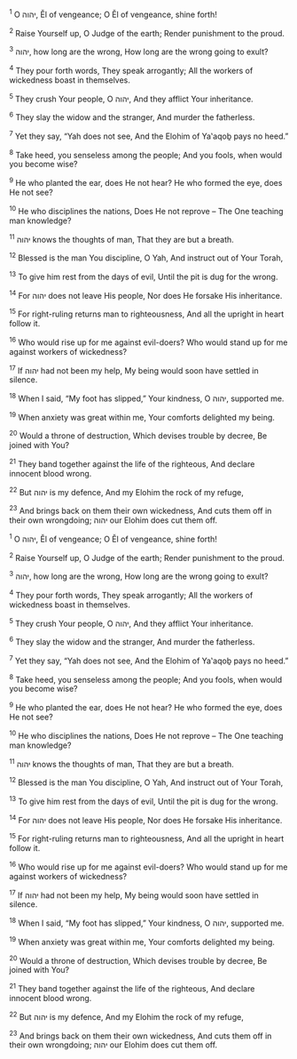 <sup>1</sup> O יהוה, Ĕl of vengeance; O Ĕl of vengeance, shine forth!

<sup>2</sup> Raise Yourself up, O Judge of the earth; Render punishment to the proud.

<sup>3</sup> יהוה, how long are the wrong, How long are the wrong going to exult?

<sup>4</sup> They pour forth words, They speak arrogantly; All the workers of wickedness boast in themselves.

<sup>5</sup> They crush Your people, O יהוה, And they afflict Your inheritance.

<sup>6</sup> They slay the widow and the stranger, And murder the fatherless.

<sup>7</sup> Yet they say, “Yah does not see, And the Elohim of Ya‛aqoḇ pays no heed.”

<sup>8</sup> Take heed, you senseless among the people; And you fools, when would you become wise?

<sup>9</sup> He who planted the ear, does He not hear? He who formed the eye, does He not see?

<sup>10</sup> He who disciplines the nations, Does He not reprove – The One teaching man knowledge?

<sup>11</sup> יהוה knows the thoughts of man, That they are but a breath.

<sup>12</sup> Blessed is the man You discipline, O Yah, And instruct out of Your Torah,

<sup>13</sup> To give him rest from the days of evil, Until the pit is dug for the wrong.

<sup>14</sup> For יהוה does not leave His people, Nor does He forsake His inheritance.

<sup>15</sup> For right-ruling returns man to righteousness, And all the upright in heart follow it.

<sup>16</sup> Who would rise up for me against evil-doers? Who would stand up for me against workers of wickedness?

<sup>17</sup> If יהוה had not been my help, My being would soon have settled in silence.

<sup>18</sup> When I said, “My foot has slipped,” Your kindness, O יהוה, supported me.

<sup>19</sup> When anxiety was great within me, Your comforts delighted my being.

<sup>20</sup> Would a throne of destruction, Which devises trouble by decree, Be joined with You?

<sup>21</sup> They band together against the life of the righteous, And declare innocent blood wrong.

<sup>22</sup> But יהוה is my defence, And my Elohim the rock of my refuge,

<sup>23</sup> And brings back on them their own wickedness, And cuts them off in their own wrongdoing; יהוה our Elohim does cut them off.

<sup>1</sup> O יהוה, Ĕl of vengeance; O Ĕl of vengeance, shine forth!

<sup>2</sup> Raise Yourself up, O Judge of the earth; Render punishment to the proud.

<sup>3</sup> יהוה, how long are the wrong, How long are the wrong going to exult?

<sup>4</sup> They pour forth words, They speak arrogantly; All the workers of wickedness boast in themselves.

<sup>5</sup> They crush Your people, O יהוה, And they afflict Your inheritance.

<sup>6</sup> They slay the widow and the stranger, And murder the fatherless.

<sup>7</sup> Yet they say, “Yah does not see, And the Elohim of Ya‛aqoḇ pays no heed.”

<sup>8</sup> Take heed, you senseless among the people; And you fools, when would you become wise?

<sup>9</sup> He who planted the ear, does He not hear? He who formed the eye, does He not see?

<sup>10</sup> He who disciplines the nations, Does He not reprove – The One teaching man knowledge?

<sup>11</sup> יהוה knows the thoughts of man, That they are but a breath.

<sup>12</sup> Blessed is the man You discipline, O Yah, And instruct out of Your Torah,

<sup>13</sup> To give him rest from the days of evil, Until the pit is dug for the wrong.

<sup>14</sup> For יהוה does not leave His people, Nor does He forsake His inheritance.

<sup>15</sup> For right-ruling returns man to righteousness, And all the upright in heart follow it.

<sup>16</sup> Who would rise up for me against evil-doers? Who would stand up for me against workers of wickedness?

<sup>17</sup> If יהוה had not been my help, My being would soon have settled in silence.

<sup>18</sup> When I said, “My foot has slipped,” Your kindness, O יהוה, supported me.

<sup>19</sup> When anxiety was great within me, Your comforts delighted my being.

<sup>20</sup> Would a throne of destruction, Which devises trouble by decree, Be joined with You?

<sup>21</sup> They band together against the life of the righteous, And declare innocent blood wrong.

<sup>22</sup> But יהוה is my defence, And my Elohim the rock of my refuge,

<sup>23</sup> And brings back on them their own wickedness, And cuts them off in their own wrongdoing; יהוה our Elohim does cut them off.

